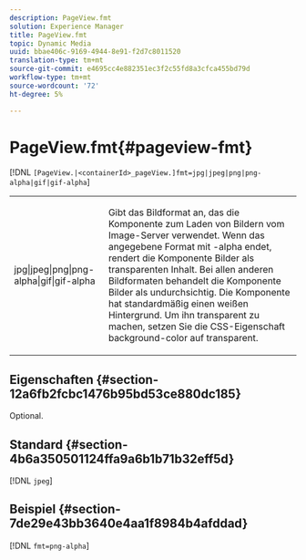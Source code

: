 ```yaml
---
description: PageView.fmt
solution: Experience Manager
title: PageView.fmt
topic: Dynamic Media
uuid: bbae406c-9169-4944-8e91-f2d7c8011520
translation-type: tm+mt
source-git-commit: e4695cc4e882351ec3f2c55fd8a3cfca455bd79d
workflow-type: tm+mt
source-wordcount: '72'
ht-degree: 5%

---
```



# PageView.fmt{#pageview-fmt}

[!DNL `[PageView.|<containerId>_pageView.]fmt=jpg|jpeg|png|png-alpha|gif|gif-alpha`]

<table id="table_8629FDB399124A57B8026E46687D0BC2"> 
 <tbody> 
  <tr> 
   <td colname="col1"> <p> <span class="codeph"> jpg|jpeg|png|png-alpha|gif|gif-alpha</span> </p> </td> 
   <td colname="col2"> <p> Gibt das Bildformat an, das die Komponente zum Laden von Bildern vom Image-Server verwendet. Wenn das angegebene Format mit <span class="codeph"> -alpha</span> endet, rendert die Komponente Bilder als transparenten Inhalt. Bei allen anderen Bildformaten behandelt die Komponente Bilder als undurchsichtig. Die Komponente hat standardmäßig einen weißen Hintergrund. Um ihn transparent zu machen, setzen Sie die CSS-Eigenschaft <span class="codeph"> background-color</span> auf <span class="codeph"> transparent</span>. </p> </td> 
  </tr> 
 </tbody> 
</table>

## Eigenschaften {#section-12a6fb2fcbc1476b95bd53ce880dc185}

Optional.

## Standard {#section-4b6a350501124ffa9a6b1b71b32eff5d}

[!DNL `jpeg`]

## Beispiel {#section-7de29e43bb3640e4aa1f8984b4afddad}

[!DNL `fmt=png-alpha`]
